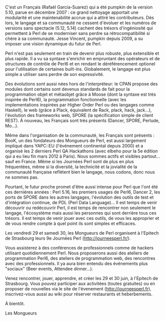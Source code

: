 C'est un Français (Rafaël Garcia-Suarez) qui a été pumpkin de la version 5.10,
parue en décembre 2007 : ce grand nettoyage apportait une modularité et une
maintenabilité accrue qui a attiré les contributeurs. Dès lors, le langage et
sa communauté ne cessent d'évoluer et les numéros de versions sans spectacle
(5.12, 5.14) cachent des trésors d'ingéniosité qui permettent à Perl de se
moderniser sans perdre sa rétrocompatibilité si chère à sa communauté. Jesse
Vincent, pumpkin depuis 2009, a su imposer une vision dynamique du futur de
Perl.

Perl n'est pas seulement en train de devenir plus robuste, plus extensible et plus
rapide. Il a vu sa syntaxe s'enrichir en empruntant des opérateurs et de
structures de contrôle de Perl6 et en rendant le déréférencement optionel pour
l'utilisation de certaines built-ins. Globalement, le langage est plus simple a
utiliser sans perdre de son expressivité.

Des évolutions sont aussi nées hors de l'interpréteur: le CPAN propose des
modules dont certains sont devenus standards de fait pour la programmation
objet et métaobjet grâce à Moose (dont la syntaxe est très inspirée de Perl6),
la programmation fonctionnelle (avec les implementations inspirées par Higher
Order Perl ou des langages comme Haskell), le web (grâce à Plack, équivalent de
Rack, plack, hack, jack…), l'évolution des frameworks web, SPORE (la
spécification simple de client REST). À nouveau, les Français sont très
présents (Dancer, SPORE, Perlude, Mo…).

Même dans l'organisation de la communauté, les Français sont présents : BooK,
un des fondateurs des Mongueurs de Perl, est aussi largement impliqué dans
YAPC::EU (l'événement continental depuis 2000) et a organisé les 2 derniers
Perl QA Hackathons (avec elbeho pour la 5e édition qui a eu lieu fin mars 2012
à Paris). Nous sommes actifs et visibles partout… sauf en France. Même si les
Journées Perl sont de plus en plus fréquentées, même si la diversité, la
technicité et la jovialité de la communauté française reflètent bien le
langage, nous codons, donc nous ne sommes pas.

Pourtant, le futur proche promet d'être aussi intense pour Perl que l'ont été
ces dernières années : Perl 5.16, les premiers usages de Perl6, Dancer 2, les
ports de SPORE dans les autres langages, l'évolution des outils de test et
d'intégration continue, de PDL (Perl Data Language)… Il est temps de venir
découvrir ou redécouvrir Perl, il est temps de rencontrer non seulement le
langage, l'écosystème mais aussi les personnes qui sont derrière tous ces
trésors. Il est temps de venir jouer avec ces outils, de vous les approprier et
de vous rendre compte à quel point ils sont simples et efficaces.

Les vendredi 29 et samedi 30, les Mongueurs de Perl organisent à l'Epitech de
Strasbourg leurs 9e Journées Perl (http://journeesperl.fr/).

Vous assisterez à des conférences de professionnels comme de hackers utilisant
quotidiennement Perl. Nous proposerons aussi des ateliers de programmation
Perl6, des ateliers de programmation web, des rencontres avec des
professionnels. Il ya aura bien entendu des événements plus "sociaux" (Beer
events, Attendee dinner…).

Venez rencontrer, jouer, apprendre, et créer les 29 et 30 juin, à l'Epitech de
Strasbourg. Vous pouvez participer aux activitées (toutes gratuites) ou en
proposer de nouvelles via le site de l'évenement (http://journeesperl.fr),
inscrivez-vous aussi au wiki pour réserver restaurants et heberbements.


À bientôt.

Les Mongueurs
